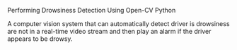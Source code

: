 Performing Drowsiness Detection Using Open-CV Python

A computer vision system that can automatically detect driver is drowsiness  are not in a real-time video stream and then play an alarm if the driver appears to be drowsy.

